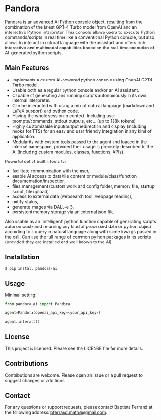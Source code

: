 
# Pandora

Pandora is an advanced AI Python console object, resulting from the combination of the latest GPT-4 Turbo model from OpenAI and an interactive Python interpreter. This console allows users to execute Python commands/scripts in real time like a conventional Python console, but also allows to interact in natural language with the assistant and offers rich interactive and multimodal capabilities based on the real-time execution of AI-generated python scripts.

## Main Features

- Implements a custom AI-powered python console using OpenAI GPT4 Turbo model.
- Usable both as a regular python console and/or an AI assistant.
- Capable of generating and running scripts autonomously in its own internal interpreter.
- Can be interacted with using a mix of natural language (markdown and LaTeX support) and python code. 
- Having the whole session in context. Including user prompts/commands, stdout outputs, etc... (up to 128k tokens)
- Highly customizable input/output redirection and display (including hooks for TTS) for an easy and user friendly integration in any kind of application. 
- Modularity with custom tools passed to the agent and loaded in the internal namespace, provided their usage is precisely described to the AI (including custom modules, classes, functions, APIs).

Powerful set of builtin tools to:
- facilitate communication with the user, 
- enable AI access to data/file content or module/class/function documentation/inspection,
- files management (custom work and config folder, memory file, startup script, file upload)
- access to external data (websearch tool, webpage reading), 
- notify status, 
- generate images via DALL-e 3,
- persistent memory storage via an external json file.

Also usable as an 'intelligent' python function capable of generating scripts autonomously and returning any kind of processed data or python object according to a query in natural language along with some kwargs passed in the call.
Can use the full range of common python packages in its scripts (provided they are installed and well known to the AI)

## Installation

```bash
$ pip install pandora-ai
```

## Usage

Minimal setting:

```python
from pandora_ai import Pandora

agent=Pandora(openai_api_key=<your_api_key>)

agent.interact()

```

## License

This project is licensed. Please see the LICENSE file for more details.

## Contributions

Contributions are welcome. Please open an issue or a pull request to suggest changes or additions.

## Contact

For any questions or support requests, please contact Baptiste Ferrand at the following address: bferrand.maths@gmail.com.
